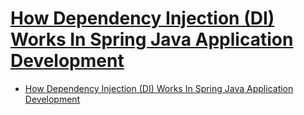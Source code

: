 # [How Dependency Injection (DI) Works In Spring Java Application Development](https://dzone.com/articles/how-dependency-injection-di-works-in-spring-java-a)

- [How Dependency Injection (DI) Works In Spring Java Application Development](#how-dependency-injection-di-works-in-spring-java-application-development)


